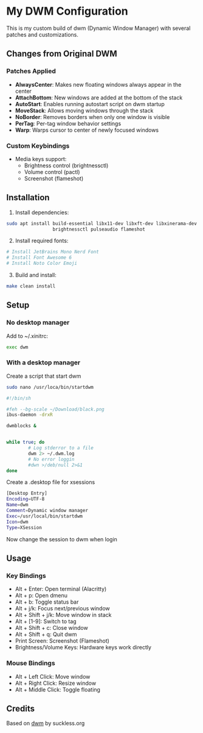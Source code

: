 # My DWM Configuration

This is my custom build of dwm (Dynamic Window Manager) with several patches and customizations.

## Changes from Original DWM

### Patches Applied
- **AlwaysCenter**: Makes new floating windows always appear in the center
- **AttachBottom**: New windows are added at the bottom of the stack
- **AutoStart**: Enables running autostart script on dwm startup
- **MoveStack**: Allows moving windows through the stack
- **NoBorder**: Removes borders when only one window is visible
- **PerTag**: Per-tag window behavior settings
- **Warp**: Warps cursor to center of newly focused windows

### Custom Keybindings
- Media keys support:
  - Brightness control (brightnessctl)
  - Volume control (pactl)
  - Screenshot (flameshot)

## Installation

1. Install dependencies:
```sh
sudo apt install build-essential libx11-dev libxft-dev libxinerama-dev xorg \
                 brightnessctl pulseaudio flameshot
```

2. Install required fonts:
```sh
# Install JetBrains Mono Nerd Font
# Install Font Awesome 6
# Install Noto Color Emoji
```

3. Build and install:
```sh
make clean install
```

## Setup
### No desktop manager
Add to ~/.xinitrc:
```sh
exec dwm
```

### With a desktop manager
Create a script that start dwm
```sh
sudo nano /usr/loca/bin/startdwm
```

```sh
#!/bin/sh

#feh --bg-scale ~/Download/black.png
ibus-daemon -drxR

dwmblocks &


while true; do
        # Log stderror to a file
        dwm 2> ~/.dwm.log
        # No error loggin
        #dwn >/deb/null 2>&1
done
```

Create a .desktop file for xsessions
```sh
[Desktop Entry]
Encoding=UTF-8
Name=dwm
Comment=Dynamic window manager
Exec=/usr/local/bin/startdwm
Icon=dwm
Type=XSession
```
Now change the session to dwm when login

## Usage

### Key Bindings

- Alt + Enter: Open terminal (Alacritty)
- Alt + p: Open dmenu
- Alt + b: Toggle status bar
- Alt + j/k: Focus next/previous window
- Alt + Shift + j/k: Move window in stack
- Alt + [1-9]: Switch to tag
- Alt + Shift + c: Close window
- Alt + Shift + q: Quit dwm
- Print Screen: Screenshot (Flameshot)
- Brightness/Volume Keys: Hardware keys work directly

### Mouse Bindings
- Alt + Left Click: Move window
- Alt + Right Click: Resize window
- Alt + Middle Click: Toggle floating

## Credits
Based on [dwm](https://dwm.suckless.org/) by suckless.org
